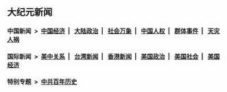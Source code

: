 ## 大纪元新闻

#### 中国新闻 &nbsp;>&nbsp; [中国经济](indexes/ncid283/README.md?05181245) &nbsp;| &nbsp; [大陆政治](indexes/ncid277/README.md?05181245) &nbsp;| &nbsp; [社会万象](indexes/ncid282/README.md?05181245) &nbsp;| &nbsp; [中国人权](indexes/ncid278/README.md?05181245) &nbsp;| &nbsp; [群体事件](indexes/ncid279/README.md?05181245) &nbsp;| &nbsp; [天灾人祸](indexes/ncid280/README.md?05181245)

#### 国际新闻 &nbsp;>&nbsp; [美中关系](indexes/nf1412576/README.md?05181245) &nbsp;| &nbsp; [台湾新闻](indexes/ncid1349361/README.md?05181245) &nbsp;| &nbsp; [香港新闻](indexes/ncid1349362/README.md?05181245) &nbsp;| &nbsp; [美国政治](indexes/ncid1078159/README.md?05181245) &nbsp;| &nbsp; [美国社会](indexes/ncid1078160/README.md?05181245) &nbsp;| &nbsp; [美国经济](indexes/ncid1078158/README.md?05181245)

#### 特别专题 &nbsp;>&nbsp; [中共百年历史](https://github.com/easy2view/epoch-special/blob/master/README.md?05181245)  
